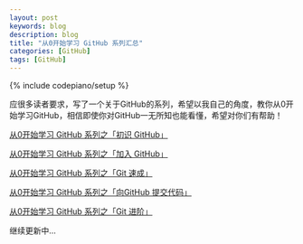 ```yaml
---
layout: post
keywords: blog
description: blog
title: "从0开始学习 GitHub 系列汇总"
categories: [GitHub]
tags: [GitHub]
---
```

{% include codepiano/setup %}

应很多读者要求，写了一个关于GitHub的系列，希望以我自己的角度，教你从0开始学习GitHub，相信即使你对GitHub一无所知也能看懂，希望对你们有帮助！

[从0开始学习 GitHub 系列之「初识 GitHub」](http://stormzhang.com/github/2016/05/25/learn-github-from-zero1/)

[从0开始学习 GitHub 系列之「加入 GitHub」](http://stormzhang.com/github/2016/05/26/learn-github-from-zero2/)

[从0开始学习 GitHub 系列之「Git 速成」](http://stormzhang.com/github/2016/05/30/learn-github-from-zero3/)

[从0开始学习 GitHub 系列之「向GitHub 提交代码」](http://stormzhang.com/github/2016/06/04/learn-github-from-zero4/)

[从0开始学习 GitHub 系列之「Git 进阶」](http://stormzhang.com/github/2016/06/16/learn-github-from-zero5/)

继续更新中...